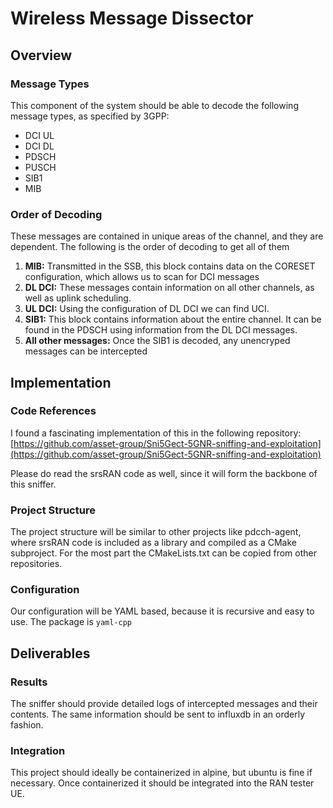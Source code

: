 # Wireless Message Dissector

## Overview

### Message Types

This component of the system should be able to decode the following message types, as specified by 3GPP:

- DCI UL
- DCI DL
- PDSCH
- PUSCH
- SIB1
- MIB

### Order of Decoding

These messages are contained in unique areas of the channel, and they are dependent. The following is the order of decoding to get all of them

1. **MIB:** Transmitted in the SSB, this block contains data on the CORESET configuration, which allows us to scan for DCI messages
2. **DL DCI:** These messages contain information on all other channels, as well as uplink scheduling.
3. **UL DCI:** Using the configuration of DL DCI we can find UCI.
4. **SIB1:** This block contains information about the entire channel. It can be found in the PDSCH using information from the DL DCI messages.
5. **All other messages:** Once the SIB1 is decoded, any unencryped messages can be intercepted

## Implementation

### Code References

I found a fascinating implementation of this in the following repository: [https://github.com/asset-group/Sni5Gect-5GNR-sniffing-and-exploitation](https://github.com/asset-group/Sni5Gect-5GNR-sniffing-and-exploitation)

Please do read the srsRAN code as well, since it will form the backbone of this sniffer.

### Project Structure

The project structure will be similar to other projects like pdcch-agent, where srsRAN code is included as a library and compiled as a CMake subproject. For the most part the CMakeLists.txt can be copied from other repositories.

### Configuration

Our configuration will be YAML based, because it is recursive and easy to use. The package is `yaml-cpp`

## Deliverables

### Results

The sniffer should provide detailed logs of intercepted messages and their contents. The same information should be sent to influxdb in an orderly fashion.

### Integration

This project should ideally be containerized in alpine, but ubuntu is fine if necessary. Once containerized it should be integrated into the RAN tester UE.
